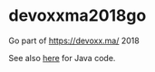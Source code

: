 # devoxxma2018go
Go part of https://devoxx.ma/ 2018

See also [here](https://github.com/neilstevenson/devoxxma2018) for Java code.
